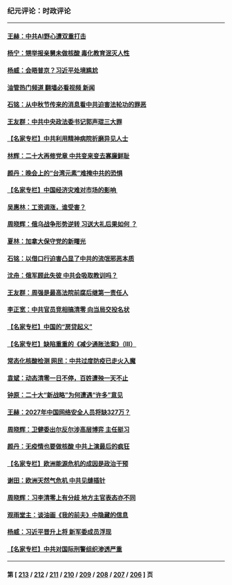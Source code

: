 ### 纪元评论：时政评论
---
#### [王赫：中共AI野心遭双重打击](../../pages/nsc1025/n13823910.md?09140330) 
#### [杨宁：甥举报亲舅未做核酸 毒化教育泯灭人性](../../pages/nsc1025/n13824258.md?09140330) 
#### [杨威：会晤普京？习近平处境尴尬](../../pages/nsc1025/n13823655.md?09140330) 
#### [油管热门频道 翻墙必看视频 新闻](ok?09140330)
#### [石铭：从中秋节传来的消息看中共迫害法轮功的罪恶](../../pages/nsc1025/n13823517.md?09140330) 
#### [王友群：中共中央政法委书记郭声琨三大罪](../../pages/nsc1025/n13823608.md?09140330) 
#### [【名家专栏】中共利用精神病院折磨异见人士](../../pages/nsc1025/n13823233.md?09140330) 
#### [林辉：二十大再修党章 中共变来变去寡廉鲜耻](../../pages/nsc1025/n13823563.md?09140330) 
#### [颜丹：晚会上的“台湾元素”难掩中共的恐惧](../../pages/nsc1025/n13823405.md?09140330) 
#### [【名家专栏】中国经济灾难对市场的影响 ](../../pages/nsc1025/n13822578.md?09140330) 
#### [吴惠林：工资调涨，谁受害？](../../pages/nsc1025/n13823500.md?09140330) 
#### [周晓辉：俄乌战争形势逆转 习送大礼后果如何 ？](../../pages/nsc1025/n13823057.md?09140330) 
#### [夏林：加拿大保守党的新曙光](../../pages/nsc1025/n13823386.md?09140330) 
#### [石铭：以借口行迫害凸显了中共的流氓邪恶本质](../../pages/nsc1025/n13822750.md?09140330) 
#### [沈舟：俄军顾此失彼 中共会吸取教训吗？](../../pages/nsc1025/n13822677.md?09140330) 
#### [王友群：周强是最高法院前腐后继第一责任人](../../pages/nsc1025/n13821952.md?09140330) 
#### [李正宽：中共官员竞相搞清零 向当局交投名状](../../pages/nsc1025/n13822080.md?09140330) 
#### [【名家专栏】中国的“房贷起义”](../../pages/nsc1025/n13821748.md?09140330) 
#### [【名家专栏】缺陷重重的《减少通胀法案》（III）](../../pages/nsc1025/n13820967.md?09140330) 
#### [常态化核酸检测 网民：中共过度防疫已走火入魔](../../pages/nsc1025/n13821413.md?09140330) 
#### [袁斌：动态清零一日不停，百姓遭殃一天不止](../../pages/nsc1025/n13821408.md?09140330) 
#### [钟原：二十大“新战略”为何遭遇“许多”意见](../../pages/nsc1025/n13821294.md?09140330) 
#### [王赫：2027年中国网络安全人员将缺327万？](../../pages/nsc1025/n13821295.md?09140330) 
#### [周晓辉：卫健委出尔反尔涉高层博弈 主任挺习](../../pages/nsc1025/n13821289.md?09140330) 
#### [颜丹：无疫情也要做核酸 中共上演最后的疯狂](../../pages/nsc1025/n13821284.md?09140330) 
#### [【名家专栏】欧洲能源危机的成因是政治干预](../../pages/nsc1025/n13821114.md?09140330) 
#### [谢田：欧洲天然气危机 中共见缝插针](../../pages/nsc1025/n13820784.md?09140330) 
#### [周晓辉：习李清零上有分歧 地方主官表态亦不同](../../pages/nsc1025/n13820455.md?09140330) 
#### [观雨堂主：谈油画《我的前夫》中隐藏的信息](../../pages/nsc1025/n13820499.md?09140330) 
#### [杨威：习近平晋升上将 新军委成员浮现](../../pages/nsc1025/n13820387.md?09140330) 
#### [【名家专栏】中共对国际刑警组织渗透严重](../../pages/nsc1025/n13820132.md?09140330) 

---
#### 第 [ [213](./213.md?09140330) / [212](./212.md?09140330) / [211](./211.md?09140330) / [210](./210.md?09140330) / [209](./209.md?09140330) / [208](./208.md?09140330) / [207](./207.md?09140330) / [206](./206.md?09140330) ] 页
